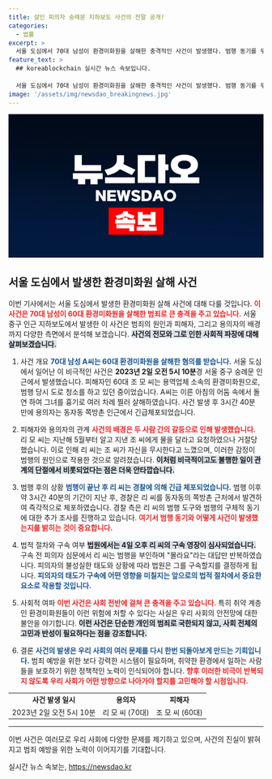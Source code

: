 ```yaml
---
title: 살인 피의자 숭례문 지하보도 사건의 전말 공개!
categories:
  - 법률
excerpt: >
  서울 도심에서 70대 남성이 환경미화원을 살해한 충격적인 사건이 발생했다. 범행 동기를 두고 무시당했다며 진술한 A씨, 그의 구속 여부는 곧 결정된다. 과연 법정에서 어떤 진실이 밝혀질까?
feature_text: >
  ## koreablockchain 실시간 뉴스 속보입니다.

  서울 도심에서 70대 남성이 환경미화원을 살해한 충격적인 사건이 발생했다. 범행 동기를 두고 무시당했다며 진술한 A씨, 그의 구속 여부는 곧 결정된다. 과연 법정에서 어떤 진실이 밝혀질까?
image: '/assets/img/newsdao_breakingnews.jpg'
---
```


<p><img src="/assets/img/newsdao_breakingnews.jpg" alt="koreablockchain 속보" /></p>

<h2 data-ke-size="size26">서울 도심에서 발생한 환경미화원 살해 사건</h2>

<p data-ke-size="size16"></p>

<p>이번 기사에서는 서울 도심에서 발생한 환경미화원 살해 사건에 대해 다룰 것입니다. <b><span style="color: #ee2323;">이 사건은 70대 남성이 60대 환경미화원을 살해한 범죄로 큰 충격을 주고 있습니다.</span></b> 서울 중구 인근 지하보도에서 발생한 이 사건은 범죄의 원인과 피해자, 그리고 용의자의 배경까지 다양한 측면에서 분석해 보겠습니다. <b><span style="background-color: #21538527;">사건의 전모와 그로 인한 사회적 파장에 대해 살펴보겠습니다.</span></b></p>

<p data-ke-size="size16"></p>

<ol>
<li>사건 개요
<b><span style="color: #1a5490;">70대 남성 A씨는 60대 환경미화원을 살해한 혐의를 받습니다.</span></b> 서울 도심에서 일어난 이 비극적인 사건은 <b>2023년 2일 오전 5시 10분</b>경 서울 중구 숭례문 인근에서 발생했습니다. 피해자인 60대 조 모 씨는 용역업체 소속의 환경미화원으로, 범행 당시 도로 청소를 하고 있던 중이었습니다. A씨는 이른 아침의 어둠 속에서 돌연 하여 그녀를 흉기로 여러 차례 찔러 살해하였습니다. 사건 발생 후 3시간 40분 만에 용의자는 동자동 쪽방촌 인근에서 긴급체포되었습니다.</li>
</ol>

<p data-ke-size="size16"></p>

<ol start="2">
<li>피해자와 용의자의 관계
<b><span style="color: #ee2323;">사건의 배경은 두 사람 간의 갈등으로 인해 발생했습니다.</span></b> 리 모 씨는 지난해 5월부터 알고 지낸 조 씨에게 물을 달라고 요청하였으나 거절당했습니다. 이로 인해 리 씨는 조 씨가 자신을 무시한다고 느꼈으며, 이러한 감정이 범행의 원인으로 작용한 것으로 알려졌습니다. <b><span style="background-color: #21538527;">이처럼 비극적이고도 불행한 일이 관계의 단절에서 비롯되었다는 점은 더욱 안타깝습니다.</span></b></li>
</ol>

<p data-ke-size="size16"></p>

<ol start="3">
<li>범행 후의 상황
<b><span style="color: #1a5490;">범행이 끝난 후 리 씨는 경찰에 의해 긴급 체포되었습니다.</span></b> 범행 이후 약 3시간 40분의 기간이 지난 후, 경찰은 리 씨를 동자동의 쪽방촌 근처에서 발견하여 즉각적으로 체포하였습니다. 경찰 측은 리 씨의 범행 도구와 범행의 구체적 동기에 대한 추가 조사를 진행하고 있습니다. <b><span style="color: #ee2323;">여기서 범행 동기와 어떻게 사건이 발생했는지를 밝히는 것이 중요합니다.</span></b></li>
</ol>

<p data-ke-size="size16"></p>

<ol start="4">
<li>법적 절차와 구속 여부 
<b><span style="background-color: #21538527;">법원에서는 4일 오후 리 씨의 구속 영장이 심사되었습니다.</span></b> 구속 전 피의자 심문에서 리 씨는 범행을 부인하며 "몰라요"라는 대답만 반복하였습니다. 피의자의 불성실한 태도와 상황에 따라 법원은 그를 구속할지를 결정하게 됩니다. <b><span style="color: #1a5490;">피의자의 태도가 구속에 어떤 영향을 미칠지는 앞으로의 법적 절차에서 중요한 요소로 작용할 것입니다.</span></b></li>
</ol>

<p data-ke-size="size16"></p>

<ol start="5">
<li>사회적 여파
<b><span style="color: #ee2323;">이번 사건은 사회 전반에 걸쳐 큰 충격을 주고 있습니다.</span></b> 특히 취약 계층인 환경미화원들이 이런 위험에 처할 수 있다는 사실은 우리 사회의 안전망에 대한 불안을 야기합니다. <b><span style="background-color: #21538527;">이런 사건은 단순한 개인의 범죄로 국한되지 않고, 사회 전체의 고민과 반성이 필요하다는 점을 강조합니다.</span></b></li>
</ol>

<p data-ke-size="size16"></p>

<ol start="6">
<li>결론
<b><span style="color: #1a5490;">사건의 발생은 우리 사회의 여러 문제를 다시 한번 되돌아보게 만드는 기회입니다.</span></b> 범죄 예방을 위한 보다 강력한 시스템이 필요하며, 취약한 환경에서 일하는 사람들을 보호하기 위한 정책적인 노력이 인식되어야 합니다. <b><span style="color: #ee2323;">향후 이러한 비극이 반복되지 않도록 우리 사회가 어떤 방향으로 나아가야 할지를 고민해야 할 시점입니다.</span></b> </li>
</ol>

<p data-ke-size="size16"></p>

<table>
  <tr>
    <td style="text-align: center; height: 17px;"><b>사건 발생 일시</b></td>
    <td style="text-align: center; height: 17px;"><b>용의자</b></td>
    <td style="text-align: center; height: 17px;"><b>피해자</b></td>
  </tr>
  <tr>
    <td style="text-align: center; height: 17px;">2023년 2일 오전 5시 10분</td>
    <td style="text-align: center; height: 17px;">리 모 씨 (70대)</td>
    <td style="text-align: center; height: 17px;">조 모 씨 (60대)</td>
  </tr>
</table>

<hr> 

<p>이번 사건은 여러모로 우리 사회에 다양한 문제를 제기하고 있으며, 사건의 진실이 밝혀지고 범죄 예방을 위한 노력이 이어지기를 기대합니다.</p>
실시간 뉴스 속보는, <a href="https://newsdao.kr" rel="dofollow">https://newsdao.kr</a>


